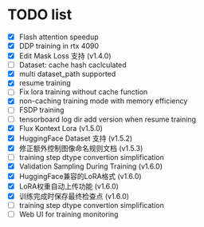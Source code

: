 # TODO list

- [x] Flash attention speedup
- [x] DDP training in rtx 4090
- [x] Edit Mask Loss 支持 (v1.4.0)
- [ ] Dataset: cache hash caclculated
- [x] multi dataset_path supported
- [x] resume training
- [ ] Fix lora training without cache function
- [x] non-caching training mode with memory efficiency
- [ ] FSDP training
- [ ] tensorboard log dir add version when resume training
- [x] Flux Kontext Lora (v1.5.0)
- [x] HuggingFace Dataset 支持 (v1.5.2)
- [x] 修正额外控制图像命名规则文档 (v1.5.3)
- [ ] training step dtype convertion simplification
- [x] Validation Sampling During Training (v1.6.0)
- [x] HuggingFace兼容的LoRA格式 (v1.6.0)
- [x] LoRA权重自动上传功能 (v1.6.0)
- [x] 训练完成时保存最终检查点 (v1.6.0)
- [ ] training step dtype convertion simplification
- [ ] Web UI for training monitoring
